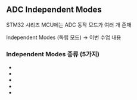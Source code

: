 ## ADC Independent Modes
STM32 시리즈 MCU에는 ADC 동작 모드가 여러 개 존재

Independent Modes (독립 모드) → 이번 수업 내용

### Independent Modes 종류 (5가지)
-
-
-
-
-
